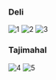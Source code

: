 
### Deli
<img class="w90percent" src="/images/bt/india/ind1.jpg" alt="1">
<img class="w90percent" src="/images/bt/india/ind2.jpg" alt="2">
<img class="w90percent" src="/images/bt/india/bus.jpg" alt="3">

### Tajimahal
<img class="w90percent" src="/images/bt/india/taj1.jpg" alt="4">
<img class="w90percent" src="/images/bt/india/taj2.jpg" alt="5">
